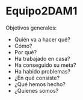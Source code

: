 # Equipo2DAM1
Objetivos generales:
- Quién va a hacer qué?
- Cómo?
- Por qué?
- Ha trabajado en casa?
- Ha conseguido su meta?
- Ha habido problemas?
- ¿En qué consiste?
- ¿Qué hemos hecho?
- ¿Quienes somos?

